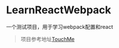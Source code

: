 # LearnReactWebpack
一个测试项目，用于学习webpack配置和react

> 项目参考地址[TouchMe](https://christianalfoni.github.io/react-webpack-cookbook/)
